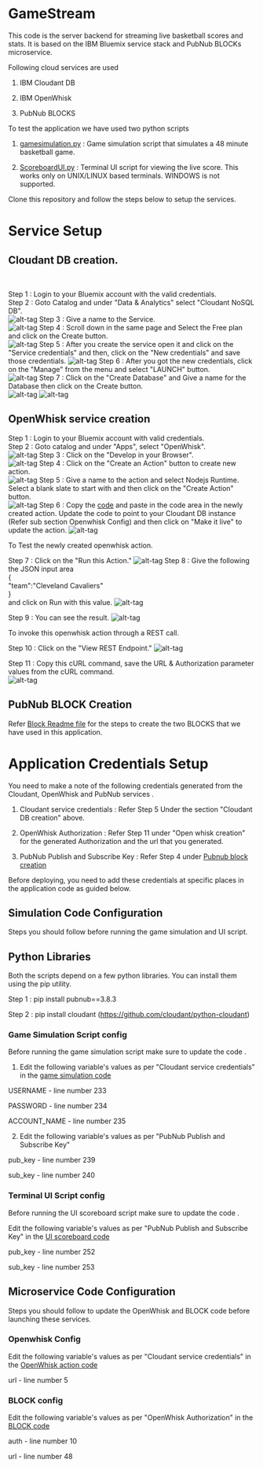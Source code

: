 # GameStream 

This code is the server backend for streaming live basketball scores and stats. It is based on the IBM Bluemix service stack and PubNub BLOCKs microservice. 

Following cloud services are used

1. IBM Cloudant DB

2. IBM OpenWhisk

3. PubNub BLOCKS

To test the application we have used two python scripts 

1. [gamesimulation.py](https://github.com/shyampurk/GameStream/blob/master/Gamesimulation/gamesimulation.py) : Game simulation script that simulates a 48 minute basketball game.

2. [ScoreboardUI.py](https://github.com/shyampurk/GameStream/blob/master/UI/ScoreboardUI.py) : Terminal UI script for viewing the live score. This works only on UNIX/LINUX based terminals. WINDOWS is not supported. 

Clone this repository and follow the steps below to setup the services. 

# Service Setup



## Cloudant DB creation.
<br>

Step 1 : Login to your Bluemix account with the valid credentials.<br>
Step 2 : Goto Catalog and under "Data & Analytics" select "Cloudant NoSQL DB".<br>
![alt-tag](https://github.com/shyampurk/Gamestream/blob/master/screenshots/cloudantdb/cl1.png)
Step 3 : Give a name to the Service.<br>
![alt-tag](https://github.com/shyampurk/Gamestream/blob/master/screenshots/cloudantdb/cl2.png)
Step 4 : Scroll down in the same page and Select the Free plan and click on the Create button.<br>
![alt-tag](https://github.com/shyampurk/Gamestream/blob/master/screenshots/cloudantdb/cl3.png)
Step 5 : After you create the service open it and click on the "Service credentials" and then, click on the "New credentials" and save those credentials.
![alt-tag](https://github.com/shyampurk/Gamestream/blob/master/screenshots/cloudantdb/cl4.png)
Step 6 : After you got the new credentials, click on the "Manage" from the menu and select "LAUNCH" button.<br>
![alt-tag](https://github.com/shyampurk/Gamestream/blob/master/screenshots/cloudantdb/cl5.png)
Step 7 : Click on the "Create Database" and Give a name for the Database then click on the Create button.<br>
![alt-tag](https://github.com/shyampurk/Gamestream/blob/master/screenshots/cloudantdb/cl6.png)
![alt-tag](https://github.com/shyampurk/Gamestream/blob/master/screenshots/cloudantdb/cl7.png)


## OpenWhisk service creation

Step 1 : Login to your Bluemix account with valid credentials.<br>
Step 2 : Goto catalog and under "Apps", select "OpenWhisk".<br>
![alt-tag](https://github.com/shyampurk/Gamestream/blob/master/screenshots/openwhisk/op1.png)
Step 3 : Click on the "Develop in your Browser".<br>
![alt-tag](https://github.com/shyampurk/Gamestream/blob/master/screenshots/openwhisk/op2.png)
Step 4 : Click on the "Create an Action" button to create new action.<br>
![alt-tag](https://github.com/shyampurk/Gamestream/blob/master/screenshots/openwhisk/op3.png)
Step 5 : Give a name to the action and select Nodejs Runtime. Select a blank slate to start with and then click on the "Create Action" button.<br>
![alt-tag](https://github.com/shyampurk/Gamestream/blob/master/screenshots/openwhisk/op4.png)
Step 6 : Copy the [code](https://github.com/shyampurk/GameStream/blob/master/Openwhisk/main.js) and paste in the code area in the newly created action. Update the code to point to your Cloudant DB instance (Refer sub section Openwhisk Config) and then click on "Make it live" to update the action.
![alt-tag](https://github.com/shyampurk/Gamestream/blob/master/screenshots/openwhisk/op5.png)

To Test the newly created openwhisk action.

Step 7 : Click on the "Run this Action."
![alt-tag](https://github.com/shyampurk/Gamestream/blob/master/screenshots/openwhisk/op6.png)
Step 8 :  Give the following the JSON input area<br>
	{<br>
		"team":"Cleveland Cavaliers"<br>
	}<br>
and click on Run with this value.
![alt-tag](https://github.com/shyampurk/Gamestream/blob/master/screenshots/openwhisk/op7.png)

Step 9 : You can see the result.
![alt-tag](https://github.com/shyampurk/Gamestream/blob/master/screenshots/openwhisk/op8.png)

To invoke this openwhisk action through a REST call.

Step 10 : Click on the "View REST Endpoint."
![alt-tag](https://github.com/shyampurk/Gamestream/blob/master/screenshots/openwhisk/op9.png)

Step 11 : Copy this cURL command, save the URL & Authorization parameter values from the cURL command.<br>
![alt-tag](https://github.com/shyampurk/Gamestream/blob/master/screenshots/openwhisk/op10.png)



## PubNub BLOCK Creation

Refer [Block Readme file](https://github.com/shyampurk/GameStream/blob/master/Block/README.md) for the steps to create the two BLOCKS that we have used in this application.

# Application Credentials Setup

You need to make a note of the following credentials generated from the Cloudant, OpenWhisk and PubNub services . 

1. Cloudant service credentials : Refer Step 5 Under the section "Cloudant DB creation" above.

2. OpenWhisk Authorization : Refer Step 11 under "Open whisk creation" for the generated Authorization and the url that you generated.

3. PubNub Publish and Subscribe Key : Refer Step 4 under [Pubnub block creation](https://github.com/shyampurk/Gamestream/blob/master/Block/readme.md)

Before deploying, you need to add these credentials at specific places in the application code as guided below. 

## Simulation Code Configuration
Steps you should follow before running the game simulation and UI script. 

## Python Libraries

Both the scripts depend on a few python libraries. You can install them using the pip utility.

Step 1 : pip install pubnub==3.8.3

Step 2 : pip install cloudant (https://github.com/cloudant/python-cloudant)

### Game Simulation Script config

Before running the game simulation script make sure to update the code .


1.  Edit the following variable's values as per "Cloudant service credentials" in the
[game simulation code](https://github.com/shyampurk/Gamestream/blob/master/Gamesimulation/gamesimulation.py)

USERNAME  - line number 233

PASSWORD - line number 234 

ACCOUNT_NAME - line number 235

2. Edit the following variable's values as per "PubNub Publish and Subscribe Key" 

pub_key - line number 239 

sub_key - line number 240 


### Terminal UI Script config 
Before running the UI scoreboard script make sure to update the code .

Edit the following variable's values as per "PubNub Publish and Subscribe Key" in the [UI scoreboard code](https://github.com/shyampurk/GameStream/blob/master/UI/ScoreboardUI.py)

pub_key - line number 252 

sub_key - line number 253 


## Microservice Code Configuration

Steps you should follow to update the OpenWhisk and BLOCK code before launching these services.

### Openwhisk Config


Edit the following variable's values as per "Cloudant service credentials" in the [OpenWhisk action code](https://github.com/shyampurk/Gamestream/blob/master/Openwhisk/main.js) 

url - line number 5

### BLOCK config

Edit the following variable's values as per "OpenWhisk Authorization" in the [BLOCK code](https://github.com/shyampurk/GameStream/blob/master/Block/main.js)

auth - line number 10

url - line number 48 


	
